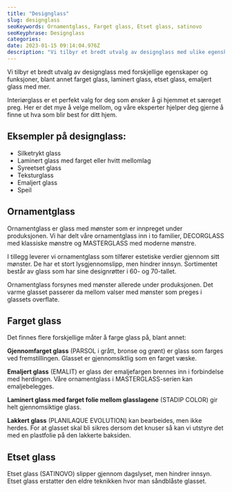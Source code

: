 ```yaml
---
title: "Designglass"
slug: designglass
seoKeywords: Ornamentglass, Farget glass, Etset glass, satinovo
seoKeyphrase: Designglass
categories: 
date: 2023-01-15 09:14:04.976Z 
description: "Vi tilbyr et bredt utvalg av designglass med ulike egenskaper og funksjoner. Bla. farget glass, laminert glass, etset glass, emaljert glass med mer."
---
```


Vi tilbyr et bredt utvalg av designglass med forskjellige egenskaper og funksjoner, blant annet farget glass, laminert glass, etset glass, emaljert glass med mer.

Interiørglass er et perfekt valg for deg som ønsker å gi hjemmet et særeget preg. Her er det mye å velge mellom, og våre eksperter hjelper deg gjerne å finne ut hva som blir best for ditt hjem.

## Eksempler på designglass:

* Silketrykt glass
* Laminert glass med farget eller hvitt mellomlag
* Syreetset glass
* Teksturglass
* Emaljert glass
* Speil

## Ornamentglass

Ornamentglass er glass med mønster som er innpreget under produksjonen. Vi har delt våre ornamentglass inn i to familier, DECORGLASS med klassiske mønstre og MASTERGLASS med moderne mønstre. 

I tillegg leverer vi ornamentglass som tilfører estetiske verdier gjennom sitt mønster. De har et stort lysgjennomslipp, men hindrer innsyn. Sortimentet består av glass som har sine designrøtter i 60- og 70-tallet. 

Ornamentglass forsynes med mønster allerede under produksjonen. Det varme glasset passerer da mellom valser med mønster som preges i glassets overflate.

## Farget glass

Det finnes flere forskjellige måter å farge glass på, blant annet:

**Gjennomfarget glass** (PARSOL i grått, bronse og grønt) er glass som farges ved fremstillingen. Glasset er gjennomsiktlig som en farget væske.

**Emaljert glass** (EMALIT) er glass der emaljefargen brennes inn i forbindelse med herdingen. Våre ornamentglass i MASTERGLASS-serien kan emaljebelegges.

**Laminert glass med farget folie mellom glasslagene** (STADIP COLOR) gir helt gjennomsiktige glass.

**Lakkert glass** (PLANILAQUE EVOLUTION) kan bearbeides, men ikke herdes. For at glasset skal bli sikres dersom det knuser så kan vi utstyre det med en plastfolie på den lakkerte baksiden.

## Etset glass

Etset glass (SATINOVO) slipper gjennom dagslyset, men hindrer innsyn. Etset glass erstatter den eldre teknikken hvor man såndblåste glasset.
